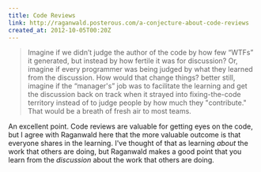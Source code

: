 ```yaml
---
title: Code Reviews
link: http://raganwald.posterous.com/a-conjecture-about-code-reviews
created_at: 2012-10-05T00:20Z
---
```

> Imagine if we didn’t judge the author of the code by how few “WTFs” it generated, but instead by how fertile it was
> for discussion? Or, imagine if every programmer was being judged by what they learned from the discussion. How would
> that change things? better still, imagine if the “manager's” job was to facilitate the learning and get the
> discussion back on track when it strayed into fixing-the-code territory instead of to judge people by how much they
> "contribute." That would be a breath of fresh air to most teams.

An excellent point. Code reviews are valuable for getting eyes on the code, but I agree with Raganwald here that the
more valuable outcome is that everyone shares in the learning. I've thought of that as learning *about* the work that
others are doing, but Raganwald makes a good point that you learn from the *discussion* about the work that others are
doing.

